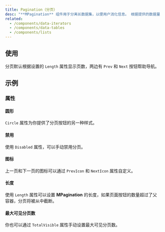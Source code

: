 ```yaml
---
title: Pagination（分页）
desc: "**MPagination** 组件用于分离长数据集，以便用户消化信息。 根据提供的数据量，分页组件将自动缩放。 要维护当前页面，只需提供 Value 属性。"
related:
  - /components/data-iterators
  - /components/data-tables
  - /components/lists
---
```


## 使用

分页默认根据设置的 `Length` 属性显示页数，两边有 `Prev` 和 `Next` 按钮帮助导航。

<masa-example file="Examples.components.pagination.Usage"></masa-example>

## 示例

### 属性

#### 圆形

`Circle` 属性为你提供了分页按钮的另一种样式。

<masa-example file="Examples.components.pagination.Circle"></masa-example>

#### 禁用

使用 `Disabled` 属性，可以手动禁用分页。

<masa-example file="Examples.components.pagination.Disabled"></masa-example>

#### 图标

上一页和下一页的图标可以通过 `PrevIcon` 和 `NextIcon` 属性自定义。

<masa-example file="Examples.components.pagination.Icon"></masa-example>

#### 长度

使用 `Length` 属性可以设置 **MPagination** 的长度，如果页面按钮的数量超过了父容器，分页将被从中截断。

<masa-example file="Examples.components.pagination.Length"></masa-example>

#### 最大可见分页数

你也可以通过 `TotalVisible` 属性手动设置最大可见分页数。

<masa-example file="Examples.components.pagination.TotalVisible"></masa-example>